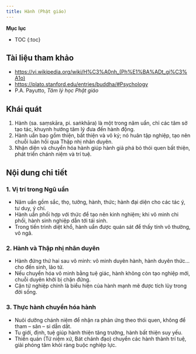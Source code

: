 ```yaml
---
title: Hành (Phật giáo)
---
```


**Mục lục**

- TOC
{:toc}

## Tài liệu tham khảo

- <https://vi.wikipedia.org/wiki/H%C3%A0nh_(Ph%E1%BA%ADt_gi%C3%A1o)>
- <https://plato.stanford.edu/entries/buddha/#Psychology>
- P.A. Payutto, *Tâm lý học Phật giáo*

## Khái quát

1. Hành (sa. saṃskāra, pi. saṅkhāra) là một trong năm uẩn, chỉ các tâm sở tạo tác, khuynh hướng tâm lý đưa đến hành động.
2. Hành uẩn bao gồm thiện, bất thiện và vô ký; nó huân tập nghiệp, tạo nên chuỗi luân hồi qua Thập nhị nhân duyên.
3. Nhận diện và chuyển hóa hành giúp hành giả phá bỏ thói quen bất thiện, phát triển chánh niệm và trí tuệ.

## Nội dung chi tiết

### 1. Vị trí trong Ngũ uẩn
- Năm uẩn gồm sắc, thọ, tưởng, hành, thức; hành đại diện cho các tác ý, tư duy, ý chí.
- Hành uẩn phối hợp với thức để tạo nên kinh nghiệm; khi vô minh chi phối, hành sinh nghiệp dẫn tới tái sinh.
- Trong tiến trình diệt khổ, hành uẩn được quán sát để thấy tính vô thường, vô ngã.

### 2. Hành và Thập nhị nhân duyên
- Hành đứng thứ hai sau vô minh: vô minh duyên hành, hành duyên thức… cho đến sinh, lão tử.
- Nếu chuyển hóa vô minh bằng tuệ giác, hành không còn tạo nghiệp mới, chuỗi duyên khởi bị chặn đứng.
- Cận tử nghiệp chính là biểu hiện của hành mạnh mẽ được tích lũy trong đời sống.

### 3. Thực hành chuyển hóa hành
- Nuôi dưỡng chánh niệm để nhận ra phản ứng theo thói quen, không để tham – sân – si dẫn dắt.
- Tu giới, định, tuệ giúp hành thiện tăng trưởng, hành bất thiện suy yếu.
- Thiền quán (Tứ niệm xứ, Bát chánh đạo) chuyển các hành thành trí tuệ, giải phóng tâm khỏi ràng buộc nghiệp lực.
